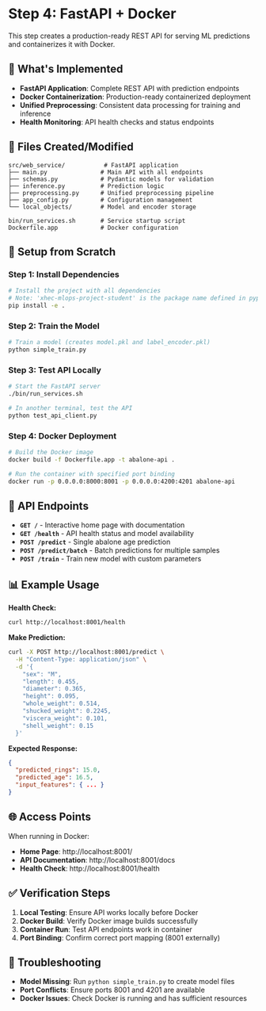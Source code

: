 # Step 4: FastAPI + Docker

This step creates a production-ready REST API for serving ML predictions and containerizes it with Docker.

## 🎯 What's Implemented

- **FastAPI Application**: Complete REST API with prediction endpoints
- **Docker Containerization**: Production-ready containerized deployment
- **Unified Preprocessing**: Consistent data processing for training and inference
- **Health Monitoring**: API health checks and status endpoints

## 📁 Files Created/Modified

```
src/web_service/           # FastAPI application
├── main.py               # Main API with all endpoints
├── schemas.py            # Pydantic models for validation
├── inference.py          # Prediction logic
├── preprocessing.py      # Unified preprocessing pipeline
├── app_config.py         # Configuration management
└── local_objects/        # Model and encoder storage

bin/run_services.sh       # Service startup script
Dockerfile.app            # Docker configuration
```

## 🚀 Setup from Scratch

### Step 1: Install Dependencies
```bash
# Install the project with all dependencies
# Note: 'xhec-mlops-project-student' is the package name defined in pyproject.toml
pip install -e .
```

### Step 2: Train the Model
```bash
# Train a model (creates model.pkl and label_encoder.pkl)
python simple_train.py
```

### Step 3: Test API Locally
```bash
# Start the FastAPI server
./bin/run_services.sh

# In another terminal, test the API
python test_api_client.py
```

### Step 4: Docker Deployment
```bash
# Build the Docker image
docker build -f Dockerfile.app -t abalone-api .

# Run the container with specified port binding
docker run -p 0.0.0.0:8000:8001 -p 0.0.0.0:4200:4201 abalone-api
```

## 🔌 API Endpoints

- **`GET /`** - Interactive home page with documentation
- **`GET /health`** - API health status and model availability
- **`POST /predict`** - Single abalone age prediction
- **`POST /predict/batch`** - Batch predictions for multiple samples
- **`POST /train`** - Train new model with custom parameters

## 📊 Example Usage

**Health Check:**
```bash
curl http://localhost:8001/health
```

**Make Prediction:**
```bash
curl -X POST http://localhost:8001/predict \
  -H "Content-Type: application/json" \
  -d '{
    "sex": "M",
    "length": 0.455,
    "diameter": 0.365,
    "height": 0.095,
    "whole_weight": 0.514,
    "shucked_weight": 0.2245,
    "viscera_weight": 0.101,
    "shell_weight": 0.15
  }'
```

**Expected Response:**
```json
{
  "predicted_rings": 15.0,
  "predicted_age": 16.5,
  "input_features": { ... }
}
```

## 🌐 Access Points

When running in Docker:
- **Home Page**: http://localhost:8001/
- **API Documentation**: http://localhost:8001/docs
- **Health Check**: http://localhost:8001/health

## ✅ Verification Steps

1. **Local Testing**: Ensure API works locally before Docker
2. **Docker Build**: Verify Docker image builds successfully
3. **Container Run**: Test API endpoints work in container
4. **Port Binding**: Confirm correct port mapping (8001 externally)

## 🔧 Troubleshooting

- **Model Missing**: Run `python simple_train.py` to create model files
- **Port Conflicts**: Ensure ports 8001 and 4201 are available
- **Docker Issues**: Check Docker is running and has sufficient resources
